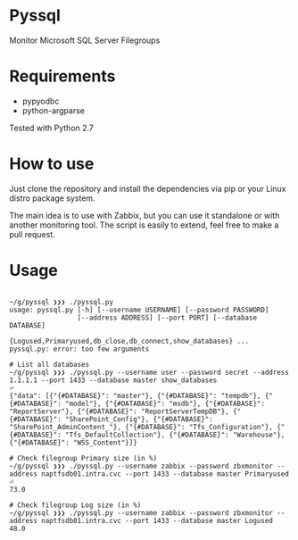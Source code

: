 # Pyssql
Monitor Microsoft SQL Server Filegroups

Requirements
===
* pypyodbc
* python-argparse

Tested with Python 2.7

How to use
===
Just clone the repository and install the dependencies via pip or your Linux distro package system.

The main idea is to use with Zabbix, but you can use it standalone or with another monitoring tool. The script is easily to extend, feel free to make a pull request.

Usage
===
<pre><code>
~/g/pyssql ❯❯❯ ./pyssql.py
usage: pyssql.py [-h] [--username USERNAME] [--password PASSWORD]
                 [--address ADDRESS] [--port PORT] [--database DATABASE]
                 {Logused,Primaryused,db_close,db_connect,show_databases} ...
pyssql.py: error: too few arguments

# List all databases
~/g/pyssql ❯❯❯ ./pyssql.py --username user --password secret --address 1.1.1.1 --port 1433 --database master show_databases                                    ⏎
{"data": [{"{#DATABASE}": "master"}, {"{#DATABASE}": "tempdb"}, {"{#DATABASE}": "model"}, {"{#DATABASE}": "msdb"}, {"{#DATABASE}": "ReportServer"}, {"{#DATABASE}": "ReportServerTempDB"}, {"{#DATABASE}": "SharePoint_Config"}, {"{#DATABASE}": "SharePoint_AdminContent_"}, {"{#DATABASE}": "Tfs_Configuration"}, {"{#DATABASE}": "Tfs_DefaultCollection"}, {"{#DATABASE}": "Warehouse"}, {"{#DATABASE}": "WSS_Content"}]}

# Check filegroup Primary size (in %)
~/g/pyssql ❯❯❯ ./pyssql.py --username zabbix --password zbxmonitor --address naptfsdb01.intra.cvc --port 1433 --database master Primaryused                                       ⏎
73.0

# Check filegroup Log size (in %)
~/g/pyssql ❯❯❯ ./pyssql.py --username zabbix --password zbxmonitor --address naptfsdb01.intra.cvc --port 1433 --database master Logused
48.0

</code></pre>
